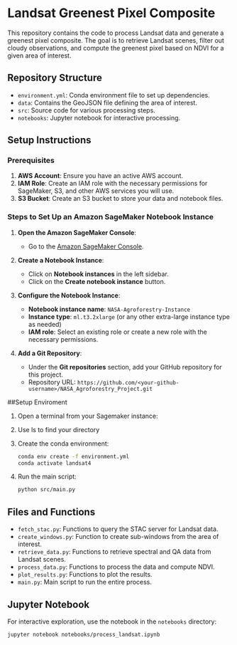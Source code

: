 # Landsat Greenest Pixel Composite

This repository contains the code to process Landsat data and generate a greenest pixel composite. The goal is to retrieve Landsat scenes, filter out cloudy observations, and compute the greenest pixel based on NDVI for a given area of interest.

## Repository Structure

- `environment.yml`: Conda environment file to set up dependencies.
- `data`: Contains the GeoJSON file defining the area of interest.
- `src`: Source code for various processing steps.
- `notebooks`: Jupyter notebook for interactive processing.


## Setup Instructions

### Prerequisites

1. **AWS Account**: Ensure you have an active AWS account.
2. **IAM Role**: Create an IAM role with the necessary permissions for SageMaker, S3, and other AWS services you will use.
3. **S3 Bucket**: Create an S3 bucket to store your data and notebook files.

### Steps to Set Up an Amazon SageMaker Notebook Instance

1. **Open the Amazon SageMaker Console**:
   - Go to the [Amazon SageMaker Console](https://console.aws.amazon.com/sagemaker/).

2. **Create a Notebook Instance**:
   - Click on **Notebook instances** in the left sidebar.
   - Click on the **Create notebook instance** button.

3. **Configure the Notebook Instance**:
   - **Notebook instance name**: `NASA-Agroforestry-Instance`
   - **Instance type**: `ml.t3.2xlarge` (or any other extra-large instance type as needed)
   - **IAM role**: Select an existing role or create a new role with the necessary permissions.

4. **Add a Git Repository**:
   - Under the **Git repositories** section, add your GitHub repository for this project.
   - Repository URL: `https://github.com/<your-github-username>/NASA_Agroforestry_Project.git`


##Setup Enviroment

1. Open a terminal from your Sagemaker instance:
2. Use ls to find your directory

3. Create the conda environment:
    ```bash
    conda env create -f environment.yml
    conda activate landsat4
    ```

4. Run the main script:
    ```bash
    python src/main.py
    ```

## Files and Functions

- `fetch_stac.py`: Functions to query the STAC server for Landsat data.
- `create_windows.py`: Function to create sub-windows from the area of interest.
- `retrieve_data.py`: Functions to retrieve spectral and QA data from Landsat scenes.
- `process_data.py`: Functions to process the data and compute NDVI.
- `plot_results.py`: Functions to plot the results.
- `main.py`: Main script to run the entire process.

## Jupyter Notebook

For interactive exploration, use the notebook in the `notebooks` directory:
```bash
jupyter notebook notebooks/process_landsat.ipynb

